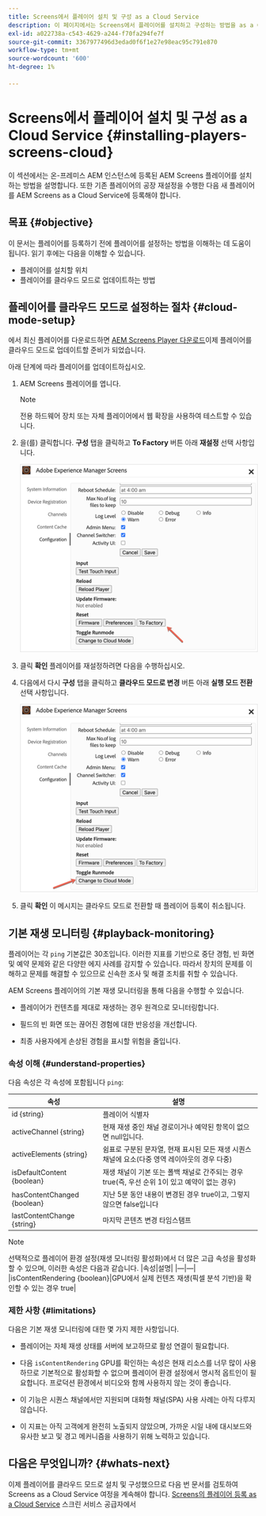 ```yaml
---
title: Screens에서 플레이어 설치 및 구성 as a Cloud Service
description: 이 페이지에서는 Screens에서 플레이어를 설치하고 구성하는 방법을 as a Cloud Service으로 설명합니다.
exl-id: a022738a-c543-4629-a244-f70fa294fe7f
source-git-commit: 3367977496d3edad0f6f1e27e98eac95c791e870
workflow-type: tm+mt
source-wordcount: '600'
ht-degree: 1%

---
```


# Screens에서 플레이어 설치 및 구성 as a Cloud Service {#installing-players-screens-cloud}

이 섹션에서는 온-프레미스 AEM 인스턴스에 등록된 AEM Screens 플레이어를 설치하는 방법을 설명합니다. 또한 기존 플레이어의 공장 재설정을 수행한 다음 새 플레이어를 AEM Screens as a Cloud Service에 등록해야 합니다.

## 목표 {#objective}

이 문서는 플레이어를 등록하기 전에 플레이어를 설정하는 방법을 이해하는 데 도움이 됩니다. 읽기 후에는 다음을 이해할 수 있습니다.

* 플레이어를 설치할 위치
* 플레이어를 클라우드 모드로 업데이트하는 방법

## 플레이어를 클라우드 모드로 설정하는 절차 {#cloud-mode-setup}

에서 최신 플레이어를 다운로드하면 [AEM Screens Player 다운로드](https://download.macromedia.com/screens/)이제 플레이어를 클라우드 모드로 업데이트할 준비가 되었습니다.

아래 단계에 따라 플레이어를 업데이트하십시오.

1. AEM Screens 플레이어를 엽니다.

   >[!NOTE]
   >전용 하드웨어 장치 또는 자체 플레이어에서 웹 확장을 사용하여 테스트할 수 있습니다.

1. 을(를) 클릭합니다. **구성** 탭을 클릭하고 **To Factory** 버튼 아래 **재설정** 선택 사항입니다.

   ![이미지](/help/screens-cloud/assets/player/installplayer-2.png)

1. 클릭 **확인** 플레이어를 재설정하려면 다음을 수행하십시오.

1. 다음에서 다시 **구성** 탭을 클릭하고 **클라우드 모드로 변경** 버튼 아래 **실행 모드 전환** 선택 사항입니다.

   ![이미지](/help/screens-cloud/assets/player/installplayer-1.png)

1. 클릭 **확인** 이 메시지는 클라우드 모드로 전환할 때 플레이어 등록이 취소됩니다.

## 기본 재생 모니터링 {#playback-monitoring}

플레이어는 각 `ping` 기본값은 30초입니다. 이러한 지표를 기반으로 중단 경험, 빈 화면 및 예약 문제와 같은 다양한 에지 사례를 감지할 수 있습니다. 따라서 장치의 문제를 이해하고 문제를 해결할 수 있으므로 신속한 조사 및 해결 조치를 취할 수 있습니다.

AEM Screens 플레이어의 기본 재생 모니터링을 통해 다음을 수행할 수 있습니다.

* 플레이어가 컨텐츠를 제대로 재생하는 경우 원격으로 모니터링합니다.

* 필드의 빈 화면 또는 끊어진 경험에 대한 반응성을 개선합니다.

* 최종 사용자에게 손상된 경험을 표시할 위험을 줄입니다.

### 속성 이해 {#understand-properties}

다음 속성은 각 속성에 포함됩니다 `ping`:

| 속성 | 설명 |
|---|---|
| id {string} | 플레이어 식별자 |
| activeChannel {string} | 현재 재생 중인 채널 경로이거나 예약된 항목이 없으면 null입니다. |
| activeElements {string} | 쉼표로 구분된 문자열, 현재 표시된 모든 재생 시퀀스 채널에 요소(다중 영역 레이아웃의 경우 다중) |
| isDefaultContent {boolean} | 재생 채널이 기본 또는 폴백 채널로 간주되는 경우 true(즉, 우선 순위 1이 있고 예약이 없는 경우) |
| hasContentChanged {boolean} | 지난 5분 동안 내용이 변경된 경우 true이고, 그렇지 않으면 false입니다 |
| lastContentChange {string} | 마지막 콘텐츠 변경 타임스탬프 |

>[!NOTE]
>선택적으로 플레이어 환경 설정(재생 모니터링 활성화)에서 더 많은 고급 속성을 활성화할 수 있으며, 이러한 속성은 다음과 같습니다.
>|속성|설명|
>|—|—|
>|isContentRendering {boolean}|GPU에서 실제 컨텐츠 재생(픽셀 분석 기반)을 확인할 수 있는 경우 true|

### 제한 사항 {#limitations}

다음은 기본 재생 모니터링에 대한 몇 가지 제한 사항입니다.

* 플레이어는 자체 재생 상태를 서버에 보고하므로 활성 연결이 필요합니다.

* 다음 `isContentRendering` GPU를 확인하는 속성은 현재 리소스를 너무 많이 사용하므로 기본적으로 활성화할 수 없으며 플레이어 환경 설정에서 명시적 옵트인이 필요합니다. 프로덕션 환경에서 비디오와 함께 사용하지 않는 것이 좋습니다.

* 이 기능은 시퀀스 채널에서만 지원되며 대화형 채널(SPA) 사용 사례는 아직 다루지 않습니다.

* 이 지표는 아직 고객에게 완전히 노출되지 않았으며, 가까운 시일 내에 대시보드와 유사한 보고 및 경고 메커니즘을 사용하기 위해 노력하고 있습니다.

## 다음은 무엇입니까? {#whats-next}

이제 플레이어를 클라우드 모드로 설치 및 구성했으므로 다음 번 문서를 검토하여 Screens as a Cloud Service 여정을 계속해야 합니다. [Screens의 플레이어 등록 as a Cloud Service](/help/screens-cloud/managing-players-registration/registering-players-screens-cloud.md) 스크린 서비스 공급자에서
